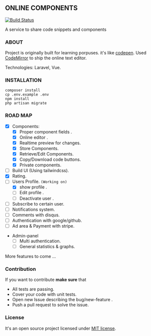 ## ONLINE COMPONENTS 
[![Build Status](https://travis-ci.org/MagedAhmad/Realtime-components.svg?branch=master)](https://travis-ci.org/MagedAhmad/Realtime-components)

A service to share code snippets and components

### ABOUT 

Project is originally built for learning porpuses. it's like <a target="_blank" href="https://codepen.io/">codepen</a>. Used <a target="_blank" href="https://codemirror.net/">CodeMirror</a> to ship the online text editor.

Technologies: Laravel, Vue.


### INSTALLATION
```
composer install
cp .env.example .env
npm install
php artisan migrate
```


### ROAD MAP

- [x] Components:
    - [x] Proper component fields .  
    - [x] Online editor .
    - [x] Realtime preview for changes.
    - [x] Store Components.
    - [x] Retrieve/Edit Components.
    - [x] Copy/Download code buttons.
    - [x] Private components.
- [ ] Build UI (Using tailwindcss).
- [x] Rating.
- [ ] Users Profile. `(Working on)`
    - [x] show profile .
    - [ ] Edit profile .
    - [ ] Deactivate user .
- [ ] Subscribe to certain user.
- [ ] Notifications system.
- [ ] Comments with disqus.
- [ ] Authentication with google/github.
- [ ] Ad area & Payment with stripe.
- Admin-panel
    - [ ] Multi authentication.
    - [ ] General statistics & graphs.

More features to come ... 

### Contribution 

If you want to contribute <b>make sure</b> that 

- All tests are passing.
- Cover your code with unit tests.
- Open new Issue describing the bug/new-feature .
- Push a pull request to solve the issue.


### License 
It's an open source project licensed under <a href="https://opensource.org/licenses/MIT">MIT license</a>.